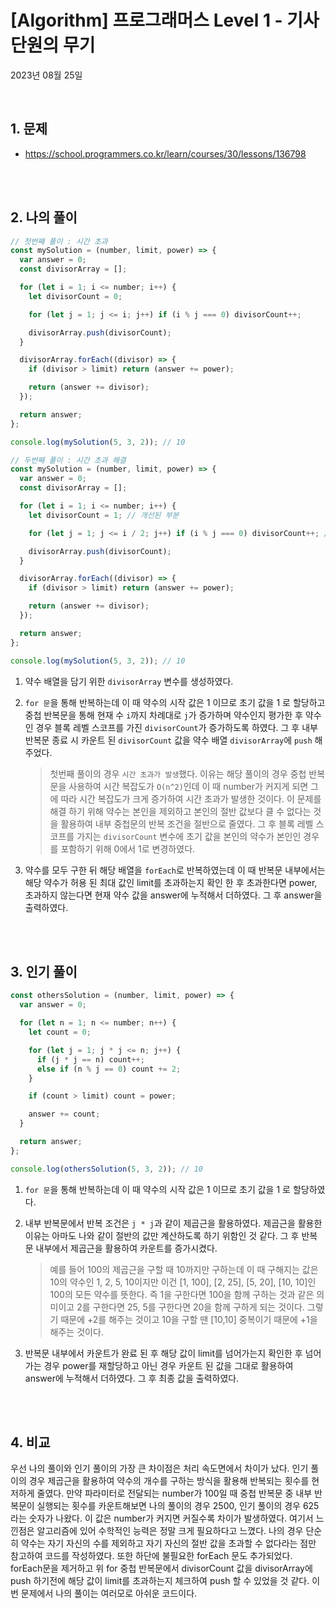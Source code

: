 # **[Algorithm] 프로그래머스 Level 1 - 기사단원의 무기**

2023년 08월 25일

<br>

## **1. 문제**

- https://school.programmers.co.kr/learn/courses/30/lessons/136798

<br>
<br>

## **2. 나의 풀이**

```jsx
// 첫번째 풀이 : 시간 초과
const mySolution = (number, limit, power) => {
  var answer = 0;
  const divisorArray = [];

  for (let i = 1; i <= number; i++) {
    let divisorCount = 0;

    for (let j = 1; j <= i; j++) if (i % j === 0) divisorCount++;

    divisorArray.push(divisorCount);
  }

  divisorArray.forEach((divisor) => {
    if (divisor > limit) return (answer += power);

    return (answer += divisor);
  });

  return answer;
};

console.log(mySolution(5, 3, 2)); // 10
```

```jsx
// 두번째 풀이 : 시간 초과 해결
const mySolution = (number, limit, power) => {
  var answer = 0;
  const divisorArray = [];

  for (let i = 1; i <= number; i++) {
    let divisorCount = 1; // 개선된 부분

    for (let j = 1; j <= i / 2; j++) if (i % j === 0) divisorCount++; // 개선된 부분

    divisorArray.push(divisorCount);
  }

  divisorArray.forEach((divisor) => {
    if (divisor > limit) return (answer += power);

    return (answer += divisor);
  });

  return answer;
};

console.log(mySolution(5, 3, 2)); // 10
```

1. 약수 배열을 담기 위한 `divisorArray` 변수를 생성하였다.

2. `for 문`을 통해 반복하는데 이 때 약수의 시작 값은 1 이므로 초기 값을 1 로 할당하고 중첩 반복문을 통해 현재 수 `i`까지 차례대로 `j`가 증가하며 약수인지 평가한 후 약수인 경우 블록 레벨 스코프를 가진 `divisorCount`가 증가하도록 하였다. 그 후 내부 반복문 종료 시 카운트 된 `divisorCount` 값을 약수 배열 `divisorArray`에 `push` 해주었다.

   > 첫번째 풀이의 경우 `시간 초과가 발생`했다. 이유는 해당 풀이의 경우 중첩 반복문을 사용하여 시간 복잡도가 `O(n^2)`인데 이 때 number가 커지게 되면 그에 따라 시간 복잡도가 크게 증가하여 시간 초과가 발생한 것이다. 이 문제를 해결 하기 위해 약수는 본인을 제외하고 본인의 절반 값보다 클 수 없다는 것을 활용하여 내부 중첩문의 반복 조건을 절반으로 줄였다. 그 후 블록 레벨 스코프를 가지는 `divisorCount` 변수에 초기 값을 본인의 약수가 본인인 경우를 포함하기 위해 0에서 1로 변경하였다.

3. 약수를 모두 구한 뒤 해당 배열을 `forEach`로 반복하였는데 이 때 반복문 내부에서는 해당 약수가 허용 된 최대 값인 limit를 초과하는지 확인 한 후 초과한다면 power, 초과하지 않는다면 현재 약수 값을 answer에 누적해서 더하였다. 그 후 answer을 출력하였다.

<br>
<br>

## **3. 인기 풀이**

```jsx
const othersSolution = (number, limit, power) => {
  var answer = 0;

  for (let n = 1; n <= number; n++) {
    let count = 0;

    for (let j = 1; j * j <= n; j++) {
      if (j * j == n) count++;
      else if (n % j == 0) count += 2;
    }

    if (count > limit) count = power;

    answer += count;
  }

  return answer;
};

console.log(othersSolution(5, 3, 2)); // 10
```

1. `for 문`을 통해 반복하는데 이 때 약수의 시작 값은 1 이므로 초기 값을 1 로 할당하였다.

2. 내부 반복문에서 반복 조건은 `j * j`과 같이 제곱근을 활용하였다. 제곱근을 활용한 이유는 아마도 나와 같이 절반의 값만 계산하도록 하기 위함인 것 같다. 그 후 반복문 내부에서 제곱근을 활용하여 카운트를 증가시켰다.

   > 예를 들어 100의 제곱근을 구할 때 10까지만 구하는데 이 때 구해지는 값은 10의 약수인 1, 2, 5, 10이지만 이건 [1, 100], [2, 25], [5, 20], [10, 10]인 100의 모든 약수를 뜻한다. 즉 1을 구한다면 100을 함께 구하는 것과 같은 의미이고 2를 구한다면 25, 5를 구한다면 20을 함께 구하게 되는 것이다. 그렇기 때문에 +2를 해주는 것이고 10을 구할 땐 [10,10] 중복이기 때문에 +1을 해주는 것이다.

3. 반복문 내부에서 카운트가 완료 된 후 해당 값이 limit를 넘어가는지 확인한 후 넘어가는 경우 power를 재할당하고 아닌 경우 카운트 된 값을 그대로 활용하여 answer에 누적해서 더하였다. 그 후 최종 값을 출력하였다.

<br>
<br>

## **4. 비교**

우선 나의 풀이와 인기 풀이의 가장 큰 차이점은 처리 속도면에서 차이가 났다. 인기 풀이의 경우 제곱근을 활용하여 약수의 개수를 구하는 방식을 활용해 반복되는 횟수를 현저하게 줄였다. 만약 파라미터로 전달되는 number가 100일 때 중첩 반복문 중 내부 반복문이 실행되는 횟수를 카운트해보면 나의 풀이의 경우 2500, 인기 풀이의 경우 625라는 숫자가 나왔다. 이 값은 number가 커지면 커질수록 차이가 발생하였다. 여기서 느낀점은 알고리즘에 있어 수학적인 능력은 정말 크게 필요하다고 느꼈다. 나의 경우 단순히 약수는 자기 자신의 수를 제외하고 자기 자신의 절반 값을 초과할 수 없다라는 점만 참고하여 코드를 작성하였다. 또한 하단에 불필요한 forEach 문도 추가되었다. forEach문을 제거하고 위 for 중첩 반복문에서 divisorCount 값을 divisorArray에 push 하기전에 해당 값이 limit를 초과하는지 체크하여 push 할 수 있었을 것 같다. 이번 문제에서 나의 풀이는 여러모로 아쉬운 코드이다.

<br>
